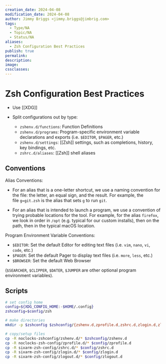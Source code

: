 ```yaml
---
creation_date: 2024-04-08
modification_date: 2024-04-08
author: Jimmy Briggs <jimmy.briggs@jimbrig.com>
tags:
  - Type/NA
  - Topic/NA
  - Status/NA
aliases:
  - Zsh Configuration Best Practices
publish: true
permalink:
description:
image:
cssclasses:
---
```


# Zsh Configuration Best Practices

- Use [[XDG]] 

- Split configurations out by type:
  - `zshenv.d/functions`: Function Definitions
  - `zshenv.d/programs`: Program-specific environment variable declarations and exports (i.e. `$EDITOR`, `$PAGER`, etc.)
  - `zshenv.d/settings`: [[Zsh]] settings, such as completions, history, key bindings, etc.
  - `zshrc.d/aliases`: [[Zsh]] shell aliases

## Conventions

Alias Conventions:

- For an alias that is a one-letter shortcut, we use a naming convention for the file: the letter, an equal sign, and the result. For example, the file `g=git.zsh` is the alias that sets `g` to run `git`.

- For an alias that is intended to launch a program, we use a convention of trying probable locations for the tool. For example, for the alias `firefox`, we look in order in `/opt` (e.g. typical for our custom installs), then on the path, then in the typical macOS location.

Program Environment Variable Conventions:

- `$EDITOR`: Set the default Editor for editing text files (i.e. `vim`, `nano`, `vi`, `code`, etc.)
- `$PAGER`: Set the default Pager to display text files (i.e. `more`, `less`, etc.)
- `$BROWSER`: Set the default Web Browser

(`$SEARCHER`, `$CLIPPER`, `$DATER`, `$JUMPER` are other optional program environment variables).

## Scripts

```bash
# set config home
config=${XDG_CONFIG_HOME:-$HOME/.config}
zshconfig=$config/zsh

# make directories
mkdir -p $zshconfig $zshconfig/{zshenv.d,zprofile.d,zshrc.d,zlogin.d,zlogout.d}

# copy/setup files
cp -R noclocks-zshconfig/zshenv.d/* $zshconfig/zshenv.d
cp -R noclocks-zsh-config/zprofile.d/* $config/zprofile.d
cp -R sixarm-zsh-config/zshrc.d/* $config/zshrc.d
cp -R sixarm-zsh-config/zlogin.d/* $config/zlogin.d
cp -R sixarm-zsh-config/zlogout.d/* $config/zlogout.d

```

